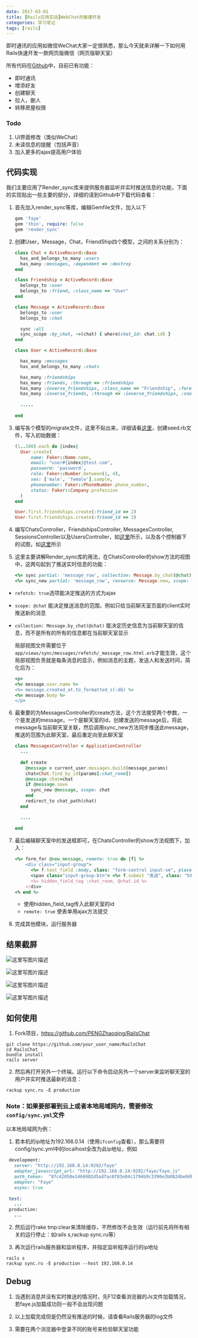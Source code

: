 ```yaml
---
date: 2017-03-01
title: [Rails应用实战]WebChat的敏捷开发
categories: 学习笔记
tags: [rails]
---
```


即时通讯的应用如微信WeChat大家一定很熟悉，那么今天就来详解一下如何用Rails快速开发一款网页版微信（网页版聊天室）

所有代码在[Github](https://github.com/PENGZhaoqing/RailsChat)中，目前已有功能：

* 即时通讯
* 增添好友
* 创建聊天
* 拉人，删人
* 转移房屋权限

### Todo

1. UI界面修改（类似WeChat）
2. 未读信息的提醒（包括声音）
3. 加入更多的ajax提高用户体验

## 代码实现

我们主要应用了Render_sync库来提供服务器监听并实时推送信息的功能，下面的实现贴出一些主要的部分，详细的请到Github中下载代码查看：


1. 首先加入render_sync等库，编辑Gemfile文件，加入以下

	``` ruby
	gem 'faye'
	gem 'thin', require: false
	gem 'render_sync'
	```
2. 创建User，Message，Chat，FriendShip四个模型，之间的关系分别为：


	``` ruby
	class Chat < ActiveRecord::Base
	  has_and_belongs_to_many :users
	  has_many :messages, :dependent => :destroy
	end
	```


	``` ruby
	class Friendship < ActiveRecord::Base
	  belongs_to :user
	  belongs_to :friend, :class_name => "User"
	end
	```


	``` ruby
	class Message < ActiveRecord::Base
	  belongs_to :user
	  belongs_to :chat
	
	  sync :all
	  sync_scope :by_chat, ->(chat) { where(chat_id: chat.id) }
	end
	```


	``` ruby
	class User < ActiveRecord::Base
	
	  has_many :messages
	  has_and_belongs_to_many :chats
	
	  has_many :friendships
	  has_many :friends, :through => :friendships
	  has_many :inverse_friendships, :class_name => "Friendship", :foreign_key => "friend_id"
	  has_many :inverse_friends, :through => :inverse_friendships, :source => :user
	  
	  .....
	  
	end
	```

3. 编写各个模型的migrate文件，这里不贴出来，详细请看[这里](https://github.com/PENGZhaoqing/RailsChat/tree/master/db/migrate)，创建seed.rb文件，写入初始数据：

	``` ruby
	(1..100).each do |index|
	  User.create(
	      name: Faker::Name.name,
	      email: "user#{index}@test.com",
	      password: 'password',
	      role: Faker::Number.between(1, 4),
	      sex: ['male', 'female'].sample,
	      phonenumber: Faker::PhoneNumber.phone_number,
	      status: Faker::Company.profession
	  )
	end
	
	User.first.friendships.create(:friend_id => 2)
	User.first.friendships.create(:friend_id => 3)
	```

4. 编写ChatsController，FriendshipsController, MessagesController, SessionsController以及UsersController，如[这里](https://github.com/PENGZhaoqing/RailsChat/tree/master/app/controllers)所示，以及各个控制器下的试图，如[这里]( https://github.com/PENGZhaoqing/RailsChat/tree/master/app/views)所示

5. 这里主要讲解Render_sync库的用法，在ChatsController的show方法的视图中，这两句起到了推送实时信息的功能：

	``` ruby
	<%= sync partial: 'message_row', collection: Message.by_chat(@chat), refetch: true %>
	<%= sync_new partial: 'message_row', resource: Message.new, scope: @chat, refetch: true %>
	```

 -  `refetch: true`选项能决定推送的方式为ajax
 -  `scope: @chat` 能决定推送消息的范围，例如只给当前聊天室页面的client实时推送新的消息
 -  `collection: Message.by_chat(@chat)` 能决定历史信息为当前聊天室的信息，而不是所有的所有的信息都在当前聊天室显示

	局部视图文件需要位于`app/views/sync/messages/refetch/_message_row.html.erb`才能生效，这个局部视图负责就是每条消息的显示，例如消息的主题，发送人和发送时间，简化后为：

	``` ruby
	<p> 
	<%= message.user.name %>
    <%= message.created_at.to_formatted_s(:db) %>
	<%= message.body %>
	</p>
	```

6. 最重要的为MessagesController的create方法，这个方法接受两个参数，一个是发送的message，一个是聊天室的id，创建发送的message后，将此message与当前聊天室关联，然后调用sync_new方法同步推送此message，推送的范围为此聊天室，最后重定向至此聊天室 

	``` ruby
	class MessagesController < ApplicationController
	  ...
	  
	  def create
	    @message = current_user.messages.build(message_params)
	    chat=Chat.find_by_id(params[:chat_room])
	    @message.chat=chat
	    if @message.save
	      sync_new @message, scope: chat
	    end
	    redirect_to chat_path(chat)
	  end
	  
	  ....
	  
	end
	```

7.  最后编辑聊天室中的发送框即可，在ChatsController的show方法视图下，加入：

	``` ruby
	<%= form_for @new_message, remote: true do |f| %>
	    <div class="input-group">
	      <%= f.text_field :body, class: "form-control input-sm", placeholder: "Type your message here..." %>
	      <span class="input-group-btn"> <%= f.submit "发送", class: "btn btn-warning btn-sm" %> </span>
	      <%= hidden_field_tag :chat_room, @chat.id %>
	    </div>
	<% end %>
	```
	 
	 - 使用hidden_field_tag传入此聊天室的id
	 - `remote: true` 使表单用ajax方法提交

8. 完成其他模块，运行服务器

## 结果截屏


![这里写图片描述](http://img.blog.csdn.net/20170301165213282?watermark/2/text/aHR0cDovL2Jsb2cuY3Nkbi5uZXQvcHBwODMwMDg4NQ==/font/5a6L5L2T/fontsize/400/fill/I0JBQkFCMA==/dissolve/70/gravity/SouthEast)


![这里写图片描述](http://img.blog.csdn.net/20170301165225423?watermark/2/text/aHR0cDovL2Jsb2cuY3Nkbi5uZXQvcHBwODMwMDg4NQ==/font/5a6L5L2T/fontsize/400/fill/I0JBQkFCMA==/dissolve/70/gravity/SouthEast)

![这里写图片描述](http://img.blog.csdn.net/20170301165237472?watermark/2/text/aHR0cDovL2Jsb2cuY3Nkbi5uZXQvcHBwODMwMDg4NQ==/font/5a6L5L2T/fontsize/400/fill/I0JBQkFCMA==/dissolve/70/gravity/SouthEast)

![这里写图片描述](http://img.blog.csdn.net/20170301165248845?watermark/2/text/aHR0cDovL2Jsb2cuY3Nkbi5uZXQvcHBwODMwMDg4NQ==/font/5a6L5L2T/fontsize/400/fill/I0JBQkFCMA==/dissolve/70/gravity/SouthEast)


## 如何使用

1. Fork项目，https://github.com/PENGZhaoqing/RailsChat

  ``` 
  git clone https://github.com/your_user_name/RailsChat
  cd RailsChat
  bundle install
  rails server
  ```

2. 然后再打开另外一个终端，运行以下命令启动另外一个server来监听聊天室的用户并实时推送最新的消息：

  ```
  rackup sync.ru -E production
  ```

### Note：如果要部署到云上或者本地局域网内，需要修改`config/sync.yml`文件

以本地局域网为例：

1. 若本机的ip地址为192.168.0.14（使用`ifconfig`查看），那么需要将config/sync.yml中的localhost全改为此ip地址，例如
 
 ``` ruby
  development:
    server: "http://192.168.0.14:9292/faye"
    adapter_javascript_url: "http://192.168.0.14:9292/faye/faye.js"
    auth_token:  "97c42058e1466902d5adfac0f83e84c1794b9c3390e3b0824be9db8344eae82b"
    adapter: "Faye"
    async: true
    
  test:
    ...
  production:
    ...
  ```

2. 然后运行rake tmp:clear来清除缓存，不然修改不会生效（运行前先将所有相关的运行停止：如rails s,rackup sync.ru等）

3. 再次运行rails服务器和监听程序，并指定监听程序运行的ip地址

  ```
  rails s
  rackup sync.ru -E production --host 192.168.0.14 
  ```



## Debug

1. 当遇到消息并没有实时推送的情况时，先F12查看浏览器的Js文件加载情况，若faye.js加载成功则一般不会出现问题

2. 以上加载完成但是仍然没有推送的时候，请查看Rails服务器的log文件

3. 需要在两个浏览器中登录不同的账号来检验聊天室功能
